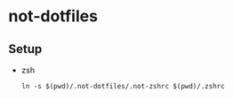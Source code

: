 # not-dotfiles

## Setup

* zsh

    ```shell
    ln -s $(pwd)/.not-dotfiles/.not-zshrc $(pwd)/.zshrc
    ```
